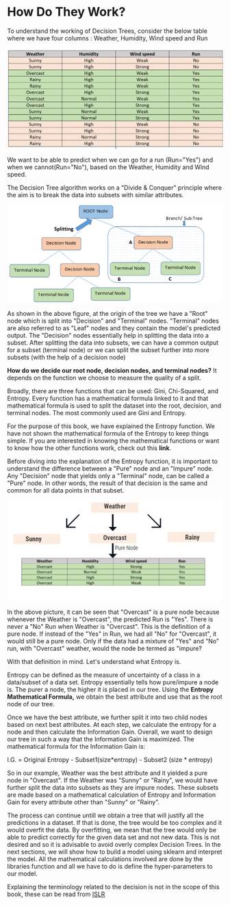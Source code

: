 # How Do They Work?

To understand the working of Decision Trees, consider the below table where we have four columns : Weather, Humidity, Wind speed and Run

![](../../.gitbook/assets/image%20%2817%29.png)

We want to be able to predict when we can go for a run \(Run="Yes"\) and when we cannot\(Run="No"\), based on the Weather, Humidity and Wind speed. 

The Decision Tree algorithm works on a "Divide & Conquer" principle where the aim is to break the data into subsets with similar attributes. 

![](../../.gitbook/assets/image%20%2818%29.png)

As shown in the above figure, at the origin of the tree we have a "Root" node which is split into "Decision" and "Terminal" nodes. "Terminal" nodes are also referred to as "Leaf" nodes and they contain the model's predicted output. The "Decision" nodes essentially help in splitting the data into a subset. After splitting the data into subsets, we can have a common output for a subset \(terminal node\) or we can split the subset further into more subsets \(with the help of a decision node\)

**How do we decide our root node, decision nodes, and terminal nodes?** It depends on the function we choose to measure the quality of a split. 

Broadly, there are three functions that can be used: Gini, Chi-Squared, and Entropy. Every function has a mathematical formula linked to it and that mathematical formula is used to split the dataset into the root, decision, and terminal nodes. The most commonly used are Gini and Entropy. 

For the purpose of this book, we have explained the Entropy function. We have not shown the mathematical formula of the Entropy to keep things simple. If you are interested in knowing the mathematical functions or want to know how the other functions work, check out this **link**.

Before diving into the explanation of the Entropy function, it is important to understand the difference between a "Pure" node and an "Impure" node. Any "Decision" node that yields only a "Terminal" node, can be called a "Pure" node. In other words, the result of that decision is the same and common for all data points in that subset. 

![](../../.gitbook/assets/image%20%2892%29.png)

In the above picture, it can be seen that "Overcast" is a pure node because whenever the Weather is "Overcast", the predicted Run is "Yes". There is never a "No" Run when Weather is "Overcast". This is the definition of a pure node. If instead of the "Yes" in Run, we had all "No" for "Overcast", it would still be a pure node. Only if the data had a mixture of "Yes" and "No" run, with "Overcast" weather, would the node be termed as "impure?

With that definition in mind. Let's understand what Entropy is. 

Entropy can be defined as the measure of uncertainty of a class in a data/subset of a data set. Entropy essentially tells how pure/impure a node is. The purer a node, the higher it is placed in our tree. Using the **Entropy Mathematical Formula,**  we obtain the best attribute and use that as the root node of our tree.

Once we have the best attribute, we further split it into two child nodes based on next best attributes. At each step, we calculate the entropy for a node and then calculate the Information Gain. Overall, we want to design our tree in such a way that the Information Gain is maximized. The mathematical formula for the Information Gain is:

I.G. = Original Entropy - Subset1\(size\*entropy\) - Subset2 \(size \* entropy\)

So in our example, Weather was the best attribute and it yielded a pure node in "Overcast". If the Weather was "Sunny" or "Rainy", we would have further split the data into subsets as they are impure nodes. These subsets are made based on a mathematical calculation of Entropy and Information Gain for every attribute other than "Sunny" or "Rainy".

The process can continue untill we obtain a tree that will justify all the predictions in a dataset. If that is done, the tree would be too complex and it would overfit the data. By overfitting, we mean that the tree would only be able to predict correctly for the given data set and not new data. This is not desired and so it is advisable to avoid overly complex Decision Trees. In the next sections, we will show how to build a model using sklearn and interpret the model. All the mathematical calculations involved are done by the libraries function and all we have to do is define the hyper-parameters to our model. 

Explaining the terminology related to the decision is not in the scope of this book, these can be read from [ISLR](http://faculty.marshall.usc.edu/gareth-james/ISL/) 

